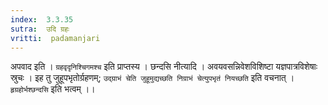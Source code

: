 ```yaml
---
index:  3.3.35
sutra:  उदि ग्रहः
vritti:  padamanjari
---
```


अपवाद इति । `ग्रहवृदृनिश्चिगमश्च` इति प्राप्तस्य । 
छन्दसि नीत्यादि । अवयवसन्निवेशविशिष्टा यज्ञपात्रविशेषाः स्रुचः । इह तु जुहूपभृतोर्ग्रहणम्; `उद्ग्राभं चेति जुहूमुद्यच्छति निग्राभं चेत्युपभृतं नियच्छति` इति वचनात् । `हृग्रहोर्भश्छन्दसि` इति भत्वम् ।।
